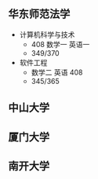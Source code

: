 ## 华东师范法学
- 计算机科学与技术
	- 408 数学一 英语一
	- 349/370
- 软件工程
	- 数学二 英语 408
	- 345/365

## 中山大学
## 厦门大学
## 南开大学